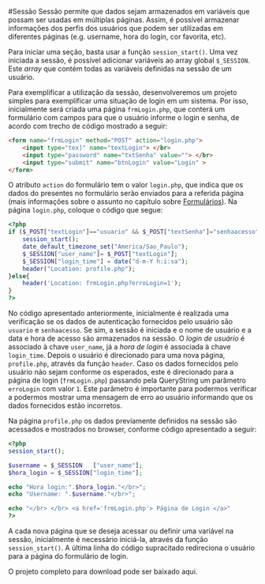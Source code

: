 #Sessão
Sessão permite que dados sejam armazenados em variáveis que possam ser usadas em múltiplas páginas. Assim, é possível armazenar informações dos perfis dos usuários que podem ser utilizadas em diferentes páginas (e.g.  username, hora do login, cor favorita, etc).

Para iniciar uma seção, basta usar a função `session_start()`. Uma vez iniciada a sessão, é possível adicionar variáveis ao array global `$_SESSION`. Este *array* que contém todas as variáveis definidas na sessão de um usuário. 

Para exemplificar a utilização da sessão, desenvolveremos um projeto simples para exemplificar uma situação de login em um sistema. Por isso, inicialmente será criada uma página `frmLogin.php`, que conterá um formulário com campos para que o usuário informe o login e senha, de acordo com trecho de código mostrado a seguir:

```html
<form name="frmLogin" method="POST" action="login.php">
    <input type="tex]" name="textLogin"> </br>
    <input type="password" name="txtSenha" value=""> </br>
    <input type="submit" name="btnLogin" value="Login" >
</form>
```

O atributo `action` do formulário tem o valor `login.php`, que indica que os dados do presentes no formulário serão enviados para a referida página (mais informações sobre o assunto no capítulo sobre [Formulários](../formularios/README.md)). Na página `login.php`, coloque o código que segue:

```php
<?php
if ($_POST["textLogin"]=="usuario" && $_POST["textSenha"]="senhaacesso" ){
    session_start();
    date_default_timezone_set("America/Sao_Paulo");
    $_SESSION["user_name"]= $_POST["textLogin"];
    $_SESSION["login_time"] = date("d-m-Y h:i:sa");
    header("Location: profile.php");
}else{
    header('Location: frmLogin.php?erroLogin=1');
}
?>
```

No código apresentado anteriormente, inicialmente é realizada uma verificação se os dados de autenticação fornecidos pelo usuário são `usuario`  e `senhaacesso`. Se sim, a sessão é iniciada e o nome de usuário e a data e hora de acesso são armazenados na sessão. O *login de usuário* é associado à chave `user_name`, já a *hora de login* é associada à chave `login_time`.  Depois o usuário é direcionado para uma nova página, `profile.php`, através da função `header`. Caso os dados fornecidos pelo usuário não sejam conforme os esperados, este é direcionado para a página de login (`frmLogin.php`) passando pela QueryString um parâmetro `erroLogin` com valor `1`. Este parâmetro é importante para podermos verificar a podermos mostrar uma mensagem de erro ao usuário informando que os dados fornecidos estão incorretos.

Na página `profile.php` os dados previamente definidos na sessão são acessados e mostrados no browser, conforme código apresentado a seguir:

```php
<?php
session_start();

$username = $_SESSION   ["user_name"];
$hora_login = $_SESSION["login_time"];

echo "Hora login:".$hora_login."</br>";
echo "Username: ".$username."</br>";

echo "</br> </br> <a href='frmLogin.php'> Página de Login </a>"
?>
```

A cada nova página que se deseja acessar ou definir uma variável na sessão, inicialmente é necessário iniciá-la, através da função `session_start()`. A última linha do código supracitado redireciona o usuário para a página do formulário de login. 

O projeto completo para download pode ser baixado aqui. 